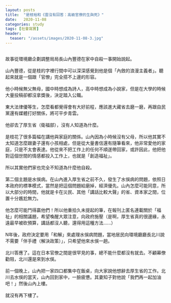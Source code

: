 ```yaml
---
layout: posts
title:  "是枝裕和《雲沒有回答：高級官僚的生與死》"
date:   2020-11-08
categories: study
tags: [社會寫實]
header: 
  teaser: "/assets/images/2020-11-08-3.jpg"
---
```

<br>
故事從環境廳企劃調整局局長山內豐德在家中自殺一事開始說起。<br><br>
山內豐德，從是枝的字裡行間中可以深深感覺到他是個「內斂的浪漫主義者」。聽起來就是一個跟「官僚」完全搭不上邊的形容。<br><br>
他小時候無父無母，國中時想成為詩人，高中時想成為小說家，但是在大學的時候大量投稿卻都沒拿獎後，決定踏入公職。<br><br>
東大法律優等生，怎麼看都覺得會有大好前程，應該進大藏省去磨一磨，再跟自民黨還有媒體打好關係，將可平步青雲。<br><br>
他卻去了厚生省（衛福部），沒有人知道為什麼。<br><br>
是枝花了很多篇幅在講他與家庭的關係。山內因為小時候沒有父母，所以他其實不太知道怎麼跟妻子還有小孩相處，但是從大量書信還有隨筆看來，他非常愛他的家庭，只是不太會表達。他從來不把工作上的任何不順遂帶回家，或許因此，他把他對這個世間的情感都投入工作上，也就是「創造福祉」。<br><br>
所以其實他們家也完全不知道為什麼他自殺。<br><br>
第二個主題是水俁病。在山內進入厚生省之前不久，發生了水俁病的問題，依照日本政府的標準模式，當然是把這個問題給磨掉，經濟優先。山內怎麼可能同意，所以大部分的時間，他就是卡在災民、其他「講話比較大聲」的省、資本家之間，位置十分尷尬無力。<br><br>
他怎麼可能鬥得贏他們！所以他重拾久未提起的筆，在報刊上匿名連載關於「福祉」的相關議題，希望喚醒大眾注意，向政府施壓（是啊，厚生省真的很邊緣，永遠最早被砍預算，講話都沒人聽，還得用這種方法......）<br><br>
N年後，政府決定要用「和解」來處理水俁病問題，當地居民向環境廳廳長北川說不需要「伴手禮（解決政策）」，只希望他來水俁一趟。<br><br>
北川答應了。這在日本官僚之間是很罕見的事，總不能什麼都沒有就去。不顧幕僚勸阻，北川還是來到水俁。<br><br>
前一個晚上，山內把一家四口都集中在飯桌，向大家說他想辭去厚生省的工作。北川去水俁的當天，山內回到家中，一臉疲憊。其妻知子對他說「我們再一起加油吧！」然後山內上樓。<br><br>
就沒有再下樓了。<br><br>